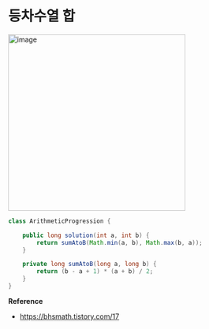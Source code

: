 # 등차수열 합

<img width="359" alt="image" src="https://user-images.githubusercontent.com/42997924/167235667-ddff696b-8e7c-4ff7-b3b2-3c23b04f730d.png"> 

```java
class ArithmeticProgression {

    public long solution(int a, int b) {
        return sumAtoB(Math.min(a, b), Math.max(b, a));
    }

    private long sumAtoB(long a, long b) {
        return (b - a + 1) * (a + b) / 2;
    }
}
```

**Reference**
- https://bhsmath.tistory.com/17